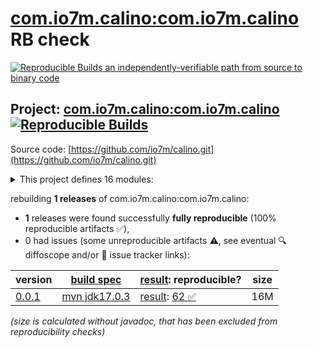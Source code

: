 [com.io7m.calino:com.io7m.calino](https://central.sonatype.com/artifact/com.io7m.calino/com.io7m.calino/versions) RB check
=======

[![Reproducible Builds](https://reproducible-builds.org/images/logos/rb.svg) an independently-verifiable path from source to binary code](https://reproducible-builds.org/)

## Project: [com.io7m.calino:com.io7m.calino](https://central.sonatype.com/artifact/com.io7m.calino/com.io7m.calino/versions) [![Reproducible Builds](https://img.shields.io/endpoint?url=https://raw.githubusercontent.com/jvm-repo-rebuild/reproducible-central/master/content/com/io7m/calino/badge.json)](https://github.com/jvm-repo-rebuild/reproducible-central/blob/master/content/com/io7m/calino/README.md)

Source code: [https://github.com/io7m/calino.git](https://github.com/io7m/calino.git)

<details><summary>This project defines 16 modules:</summary>

* [com.io7m.calino:com.io7m.calino](https://central.sonatype.com/artifact/com.io7m.calino/com.io7m.calino/0.0.1)
* [com.io7m.calino:com.io7m.calino.api](https://central.sonatype.com/artifact/com.io7m.calino/com.io7m.calino.api/0.0.1)
* [com.io7m.calino:com.io7m.calino.cmdline](https://central.sonatype.com/artifact/com.io7m.calino/com.io7m.calino.cmdline/0.0.1)
* [com.io7m.calino:com.io7m.calino.documentation](https://central.sonatype.com/artifact/com.io7m.calino/com.io7m.calino.documentation/0.0.1)
* [com.io7m.calino:com.io7m.calino.imageproc.api](https://central.sonatype.com/artifact/com.io7m.calino/com.io7m.calino.imageproc.api/0.0.1)
* [com.io7m.calino:com.io7m.calino.imageproc.awt](https://central.sonatype.com/artifact/com.io7m.calino/com.io7m.calino.imageproc.awt/0.0.1)
* [com.io7m.calino:com.io7m.calino.imageview](https://central.sonatype.com/artifact/com.io7m.calino/com.io7m.calino.imageview/0.0.1)
* [com.io7m.calino:com.io7m.calino.parser.api](https://central.sonatype.com/artifact/com.io7m.calino/com.io7m.calino.parser.api/0.0.1)
* [com.io7m.calino:com.io7m.calino.specification](https://central.sonatype.com/artifact/com.io7m.calino/com.io7m.calino.specification/0.0.1)
* [com.io7m.calino:com.io7m.calino.supercompression.api](https://central.sonatype.com/artifact/com.io7m.calino/com.io7m.calino.supercompression.api/0.0.1)
* [com.io7m.calino:com.io7m.calino.supercompression.lz4](https://central.sonatype.com/artifact/com.io7m.calino/com.io7m.calino.supercompression.lz4/0.0.1)
* [com.io7m.calino:com.io7m.calino.supercompression.spi](https://central.sonatype.com/artifact/com.io7m.calino/com.io7m.calino.supercompression.spi/0.0.1)
* [com.io7m.calino:com.io7m.calino.tests](https://central.sonatype.com/artifact/com.io7m.calino/com.io7m.calino.tests/0.0.1)
* [com.io7m.calino:com.io7m.calino.validation.api](https://central.sonatype.com/artifact/com.io7m.calino/com.io7m.calino.validation.api/0.0.1)
* [com.io7m.calino:com.io7m.calino.vanilla](https://central.sonatype.com/artifact/com.io7m.calino/com.io7m.calino.vanilla/0.0.1)
* [com.io7m.calino:com.io7m.calino.writer.api](https://central.sonatype.com/artifact/com.io7m.calino/com.io7m.calino.writer.api/0.0.1)
</details>

rebuilding **1 releases** of com.io7m.calino:com.io7m.calino:
- **1** releases were found successfully **fully reproducible** (100% reproducible artifacts :white_check_mark:),
- 0 had issues (some unreproducible artifacts :warning:, see eventual :mag: diffoscope and/or :memo: issue tracker links):

| version | [build spec](/BUILDSPEC.md) | [result](https://reproducible-builds.org/docs/jvm/): reproducible? | size |
| -- | --------- | ------ | -- |
| [0.0.1](https://central.sonatype.com/artifact/com.io7m.calino/com.io7m.calino/0.0.1/pom) | [mvn jdk17.0.3](com.io7m.calino-0.0.1.buildspec) | [result](com.io7m.calino-0.0.1.buildinfo): [62 :white_check_mark: ](com.io7m.calino-0.0.1.buildcompare) | 16M |

<i>(size is calculated without javadoc, that has been excluded from reproducibility checks)</i>
